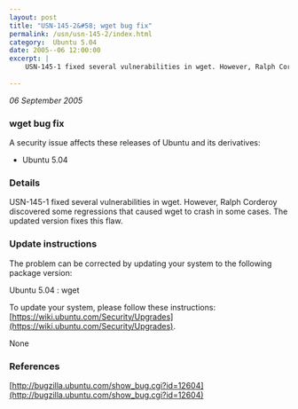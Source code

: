 ```yaml
---
layout: post
title: "USN-145-2&#58; wget bug fix"
permalink: /usn/usn-145-2/index.html
category:  Ubuntu 5.04
date: 2005--06 12:00:00
excerpt: |
    USN-145-1 fixed several vulnerabilities in wget. However, Ralph Corderoy discovered some regressions that caused wget to crash in some cases. The updated version fixes this flaw.
    
--- 
```

 
 

*06 September 2005*

### wget bug fix

A security issue affects these releases of Ubuntu and its derivatives:

* Ubuntu 5.04

### Details

USN-145-1 fixed several vulnerabilities in wget. However, Ralph Corderoy discovered some regressions that caused wget to crash in some cases. The updated version fixes this flaw.

### Update instructions

The problem can be corrected by updating your system to the following package version:

Ubuntu 5.04
 : wget 

To update your system, please follow these instructions: [https://wiki.ubuntu.com/Security/Upgrades](https://wiki.ubuntu.com/Security/Upgrades).

None

### References

 
 [http://bugzilla.ubuntu.com/show_bug.cgi?id=12604](http://bugzilla.ubuntu.com/show_bug.cgi?id=12604)
 

